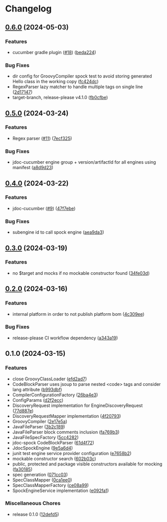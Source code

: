 # Changelog

## [0.6.0](https://github.com/boolivar/jdoc-test/compare/0.5.0...0.6.0) (2024-05-03)


### Features

* cucumber gradle plugin ([#18](https://github.com/boolivar/jdoc-test/issues/18)) ([beda224](https://github.com/boolivar/jdoc-test/commit/beda224a93c8b1fed607c584ac3c9870464b2376))


### Bug Fixes

* dir config for GroovyCompiler spock test to avoid storing generated Hello class in the working copy ([fc424dc](https://github.com/boolivar/jdoc-test/commit/fc424dcec1e68f5d2cf2386d3dee968d9457fdd4))
* RegexParser lazy matcher to handle multiple tags on single line ([2d17147](https://github.com/boolivar/jdoc-test/commit/2d17147b51a0fbf6bd225ebc210f6324a026a06c))
* target-branch, release-please v4.1.0 ([fb0cfbe](https://github.com/boolivar/jdoc-test/commit/fb0cfbe0180f10576fa728c66213b3f3dc5f08f3))

## [0.5.0](https://github.com/boolivar/jdoc-test/compare/0.4.0...0.5.0) (2024-03-24)


### Features

* Regex parser ([#11](https://github.com/boolivar/jdoc-test/issues/11)) ([7ecf325](https://github.com/boolivar/jdoc-test/commit/7ecf32568f4dfb43212334894354ab2109a3ae92))


### Bug Fixes

* jdoc-cucumber engine group + version/artifactId for all engines using manifest ([a8d9d23](https://github.com/boolivar/jdoc-test/commit/a8d9d23fdb0d20c80d825b68e7ec30a13785c305))

## [0.4.0](https://github.com/boolivar/jdoc-test/compare/0.3.0...0.4.0) (2024-03-22)


### Features

* jdoc-cucumber ([#9](https://github.com/boolivar/jdoc-test/issues/9)) ([47f7ebe](https://github.com/boolivar/jdoc-test/commit/47f7ebe053c62853fcd86eca558655f3de5c2cda))


### Bug Fixes

* subengine id to call spock engine ([aea9da3](https://github.com/boolivar/jdoc-test/commit/aea9da3dfebcff67f7fcc6c676228ce109ae96c6))

## [0.3.0](https://github.com/boolivar/jdoc-test/compare/0.2.0...0.3.0) (2024-03-19)


### Features

* no $target and mocks if no mockable constructor found ([34fe03d](https://github.com/boolivar/jdoc-test/commit/34fe03d2bee2e83837f5ed0350da68e2b148ada7))

## [0.2.0](https://github.com/boolivar/jdoc-test/compare/0.1.0...0.2.0) (2024-03-16)


### Features

* internal platform in order to not publish platform bom ([4c309ee](https://github.com/boolivar/jdoc-test/commit/4c309eed3edf89872af01750d639b1c70e8df704))


### Bug Fixes

* release-please CI workflow dependency ([a343a19](https://github.com/boolivar/jdoc-test/commit/a343a19495d6b70995a74df2a555d71c4ffb25b4))

## 0.1.0 (2024-03-15)


### Features

* close GroovyClassLoader ([efd2ad7](https://github.com/boolivar/jdoc-test/commit/efd2ad74709e86dcc0a029b5aac556a7bc42baa7))
* CodeBlockParser uses jsoup to parse nested &lt;code&gt; tags and consider lang attribute ([b993dbf](https://github.com/boolivar/jdoc-test/commit/b993dbf17a974da472a5134b5aad36b53371c786))
* CompilerConfigurationFactory ([26ba4e3](https://github.com/boolivar/jdoc-test/commit/26ba4e3626690e15b9da12244dccee7d0b95ec71))
* ConfigParams ([d2f2ecc](https://github.com/boolivar/jdoc-test/commit/d2f2ecc686b2dbdbe8b11e411b3cf883fccc7939))
* DiscoveryRequest implementation for EngineDiscoveryRequest ([77d887e](https://github.com/boolivar/jdoc-test/commit/77d887e641a3b06b35b53ef4daee3cdd5db3aa79))
* DiscoveryRequestMapper implementation ([4f20793](https://github.com/boolivar/jdoc-test/commit/4f207932bdd92ceee0b2a010501d70bce81e540f))
* GroovyCompiler ([2e17e5a](https://github.com/boolivar/jdoc-test/commit/2e17e5a54c40d20986ec669814770e0305c9e9d6))
* JavaFileParser ([3b2c189](https://github.com/boolivar/jdoc-test/commit/3b2c18953983902da3897ae0d8ca2ccc5705d13c))
* JavaFileParser block comments inclusion ([fa769b3](https://github.com/boolivar/jdoc-test/commit/fa769b3eefe8b42a42f5c55eee25e836c4248a2e))
* JavaFileSpecFactory ([5cc4282](https://github.com/boolivar/jdoc-test/commit/5cc4282f62cc3a55c774d055d02488fe9cd5eb85))
* jdoc-spock CodeBlockParser ([61d4f72](https://github.com/boolivar/jdoc-test/commit/61d4f722e148d50b7879d3fa162d9d6ebdad415c))
* JdocSpockEngine ([9e5a6d4](https://github.com/boolivar/jdoc-test/commit/9e5a6d47b84fde172e7838fc4d56d05fcd494dfa))
* junit test engine service provider configuration ([e7658b2](https://github.com/boolivar/jdoc-test/commit/e7658b2ce5ee956e98cae160aa1d2ecd741d81e2))
* mockable constructor search ([602b03c](https://github.com/boolivar/jdoc-test/commit/602b03cf85dc7d5e1fcf8a06198229d133861c58))
* public, protected and package visible constructors available for mocking ([fa30185](https://github.com/boolivar/jdoc-test/commit/fa30185012363a493655ffebb2102b6766353968))
* spec generation ([071cc03](https://github.com/boolivar/jdoc-test/commit/071cc03734d9dedebf703ca03490a89d902eefb5))
* SpecClassMapper ([0ca1ee0](https://github.com/boolivar/jdoc-test/commit/0ca1ee0e11c1f7c6ac507b2a5bfec8c71816bcd0))
* SpecClassMapperFactory ([ce08a99](https://github.com/boolivar/jdoc-test/commit/ce08a995faa5bca2ae2d380130f0886a65beea3b))
* SpockEngineService implementation ([e092fa1](https://github.com/boolivar/jdoc-test/commit/e092fa121bc9a5bb52bc0210abb6ca59283ce48c))


### Miscellaneous Chores

* release 0.1.0 ([12defd5](https://github.com/boolivar/jdoc-test/commit/12defd5b894539cd3ba455c013a0a995eaa53898))
